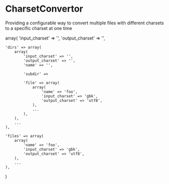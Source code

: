 CharsetConvertor
================

Providing a configurable way to convert multiple files with different charsets to a specific charset at one time

array(
	'input_charset' => '',
	'output_charset' => '',

	'dirs' => array(
		array(
			'input_charset' => '',
			'output_charset' => '',
			'name' => '',

			'subdir' => 

			'file' => array(
				array(
					'name' => 'foo',
					'input_charset' => 'gbk',
					'output_charset' => 'utf8',
				),
				...
			),
		),
		...
	),

	'files' => array(
		array(
			'name' => 'foo',
			'input_charset' => 'gbk',
			'output_charset' => 'utf8',
		),
		...
	),
)










